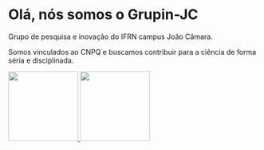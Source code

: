 <h1>Olá, nós somos o Grupin-JC</h1>

<p>
  Grupo de pesquisa e inovação do IFRN campus João Câmara.
</p>

<p>
  Somos vinculados ao CNPQ e buscamos contribuir para a ciência de forma séria e disciplinada.
</p>

<div>
  <a href="https://github.com/Grupin-JC"/>
  <img height="140em" src="https://github-readme-stats.vercel.app/api?username=Grupin-JC&show_icons=true&theme=omni&include_all_commits=true&count_private=true"/>
  <img height="140em" src="https://github-readme-stats.vercel.app/api/top-langs/?username=Grupin-JC&layout=compact&langs_count=7&theme=omni"/>
</div>
